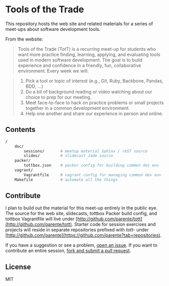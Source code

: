 # Tools of the Trade

This repository hosts the web site and related materials for a series of meet-ups about software development tools.

From the website:

> Tools of the Trade (TotT) is a recurring meet-up for students who want more practice finding, learning, applying, and evaluating tools used in modern software development. The goal is to build experience and confidence in a friendly, fun, collaborative environment. Every week we will:

> 1. Pick a tool or topic of interest (e.g., Git, Ruby, Backbone, Pandas, BDD, ...)
> 2. Do a bit of background reading or video watching about our choice to prep for our meeting.
> 3. Meet face-to-face to hack on practice problems or small projects together in a common development environment.
> 4. Help one another and share our experience in person and online.

## Contents

```bash
/
    doc/
        sessions/       # meetup material Sphinx / reST source
        slides/         # slidecast Jade source
    packer/
        tottbox.json    # packer config for building common dev env
    vagrant/
        Vagrantfile     # vagrant config for managing common dev env
    Makefile            # automate all the things
```

## Contribute

I plan to build out the material for this meet-up entirely in the public eye. The source for the web site, slidecasts, tottbox Packer build config, and tottbox Vagrantfile will live under [http://github.com/parente/tott](http://github.com/parente/tott). Starter code for session exercises and projects will reside in separate repositories prefixed with *tott-* under [http://github.com/parente](https://github.com/parente?tab=repositories).

If you have a suggestion or see a problem, [open an issue](https://github.com/parente/tott/issues). If you want to contribute an entire session, [fork and submit a pull request](https://github.com/parente/tott/fork).

## License

MIT
